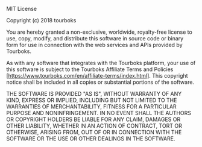 MIT License

Copyright (c) 2018 tourboks

You are hereby granted a non-exclusive, worldwide, royalty-free license to
use, copy, modify, and distribute this software in source code or binary
form for use in connection with the web services and APIs provided by
Tourboks.

As with any software that integrates with the Tourboks platform, your use
of this software is subject to the Tourboks Affiliate Terms and
Policies [https://www.tourboks.com/en/affiliate-terms/index.html]. This 
copyright notice shall be included in all copies or substantial portions 
of the software.

THE SOFTWARE IS PROVIDED "AS IS", WITHOUT WARRANTY OF ANY KIND, EXPRESS OR
IMPLIED, INCLUDING BUT NOT LIMITED TO THE WARRANTIES OF MERCHANTABILITY,
FITNESS FOR A PARTICULAR PURPOSE AND NONINFRINGEMENT. IN NO EVENT SHALL THE
AUTHORS OR COPYRIGHT HOLDERS BE LIABLE FOR ANY CLAIM, DAMAGES OR OTHER
LIABILITY, WHETHER IN AN ACTION OF CONTRACT, TORT OR OTHERWISE, ARISING FROM,
OUT OF OR IN CONNECTION WITH THE SOFTWARE OR THE USE OR OTHER DEALINGS IN THE
SOFTWARE.
